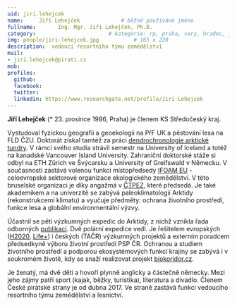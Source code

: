 ```yaml
---
uid: jiri.lehejcek
name:     Jiří Lehejček      		# běžně používáné jméno
fullname:  		Ing. Mgr. Jiří Lehejček, Ph.D.
category:                 		# kategorie: rp, praha, vary, hradec, jmk, senat
img: people/jiri-lehejcek.jpg           # 165 x 220
description:  vedoucí resortního týmu zemědělství
mail:
- jiri.lehejcek@pirati.cz
mob:
profiles:
  github:
  facebook: 
  twitter:
  linkedin: https://www.researchgate.net/profile/Jiri-Lehejcek
---
```


**Jiří Lehejček** (* 23. prosince 1986, Praha) je členem KS Středočeský kraj.


Vystudoval fyzickou geografii a geoekologii na PřF UK a pěstování lesa na FLD ČZU. Doktorát získal tamtéž za práci [dendrochronologie arktické tundry](http://invenio.nusl.cz/record/261417?ln=cs). V rámci svého studia strávil semestr na University of Iceland a totéž na kanadské Vancouver Island University. Zahraniční doktorské stáže si odbyl na ETH Zürich ve Švýcarsku a University of Greifswald v Německu.
V současnosti zastává volenou funkci místopředsedy [IFOAM EU](https://www.ifoam-eu.org/en/about-us/board-members) - celoevropské sektorové organizace ekologického zemědělství. V této bruselské organizaci je díky angažmá v [ČTPEZ](https://www.ctpez.cz/), které předsedá. Je také akademikem a na univerzitě se zabývá paleoklimatologií Arktidy (rekonstrukcemi klimatu) a vyučuje předměty: ochrana životního prostředí, funkce lesa a globální environmentální výzvy.

Účastnil se pěti výzkumných expedic do Arktidy, z nichž vznikla řada odborných [publikací](https://www.researchgate.net/profile/Jiri_Lehejcek). Dvě polární expedice vedl. Je řešitelem evropských ([H2020](https://www.nextfood-project.eu/), [Life+](http://www.ochranaprirody.cz/pece-o-prirodu-a-krajinu/programy-eu/life/ze-zivota-hmyzu/)) i českých (TAČR) výzkumných projektů a externím poradcem předsedkyně výboru životní prostředí PSP ČR. Ochranou a studiem životního prostředí a podporou ekosystémových funkcí krajiny se zabývá i v soukromém životě, kdy se snaží realizovat projekt [biokoridor.cz](http://www.envipor.cz/biokoridorcz.html).

Je ženatý, má dvě děti a hovoří plynně anglicky a částečně německy. Mezi jeho zájmy patří sport (kajak, běžky, turistika), literatura a divadlo.
Členem České pirátské strany je od dubna 2017. Ve straně zastává funkci vedoucího resortního týmu zemědělství a lesnictví.



